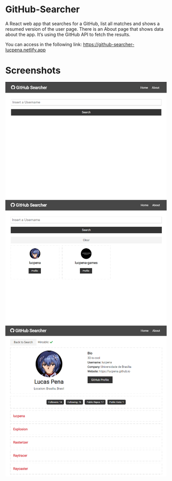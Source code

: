 # GitHub-Searcher
A React web app that searches for a GitHub, list all matches and shows a resumed version of the user page. There is an About page that shows data about the app. It’s using the GitHub API to fetch the results.

You can access in the following link:
https://github-searcher-lucpena.netlify.app

# Screenshots

![Screenshot 1](https://github.com/lucpena/GitHub-Searcher/blob/master/ss/1.png)
![Screenshot 2](https://github.com/lucpena/GitHub-Searcher/blob/master/ss/2.png)
![Screenshot 3](https://github.com/lucpena/GitHub-Searcher/blob/master/ss/3.png)
